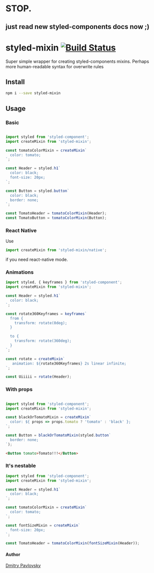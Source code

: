 # STOP. 
## just read new styled-components docs now ;)

# styled-mixin [![Build Status](https://travis-ci.org/dimapaloskin/styled-mixin.svg?branch=master)](https://travis-ci.org/dimapaloskin/styled-mixin)

Super simple wrapper for creating styled-components mixins.
Perhaps more human-readable syntax for overwrite rules

## Install

```bash
npm i --save styled-mixin
```

## Usage

### Basic

```js

import styled from 'styled-component';
import createMixin from 'styled-mixin';

const tomatoColorMixin = createMixin`
  color: tomato;
`;

const Header = styled.h1`
  color: black;
  font-size: 20px;
`;

const Button = styled.button`
  color: black;
  border: none;
`;

const TomatoHeader = tomatoColorMixin(Header);
const TomatoButton = tomatoColorMixin(Button);
```

### React Native

Use 
```js
import createMixin from 'styled-mixin/native';
``` 
if you need react-native mode.

### Animations

```js
import styled, { keyframes } from 'styled-component';
import createMixin from 'styled-mixin';

const Header = styled.h1`
  color: black;
`;

const rotate360Keyframes = keyframes`
  from {
    transform: rotate(0deg);
  }

  to {
    transform: rotate(360deg);
  }
`;

const rotate = createMixin`
   animation: ${rotate360Keyframes} 2s linear infinite;
`;

const Uiiiii = rotate(Header);

```

### With props

```js

import styled from 'styled-component';
import createMixin from 'styled-mixin';

const blackOrTomatoMixin = createMixin`
  color: ${ props => props.tomato ? 'tomato' : 'black' };
`;

const Button = blackOrTomatoMixin(styled.button`
  border: none;
`);
```

```html
<Button tomato>Tomato!!!</Button>
```

### It's nestable

```js
import styled from 'styled-component';
import createMixin from 'styled-mixin';

const Header = styled.h1`
  color: black;
`;

const tomatoColorMixin = createMixin`
  color: tomato;
`;

const fontSizeMixin = createMixin`
  font-size: 20px;
`;

const TomatoHeader = tomatoColorMixin(fontSizeMixin(Header));
```

#### Author
[Dmitry Pavlovsky](http://palosk.in)
